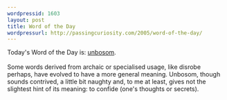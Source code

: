 ```yaml
---
wordpressid: 1603
layout: post
title: Word of the Day
wordpressurl: http://passingcuriosity.com/2005/word-of-the-day/
---
```

Today's Word of the Day is: <a href="http://dictionary.reference.com/search?q=unbosom">unbosom</a>.
<br />
<br />Some words derived from archaic or specialised usage, like disrobe perhaps, have evolved to have a more general meaning. Unbosom, though sounds contrived, a little bit naughty and, to me at least, gives not the slightest hint of its meaning: to confide (one's thoughts or secrets).
